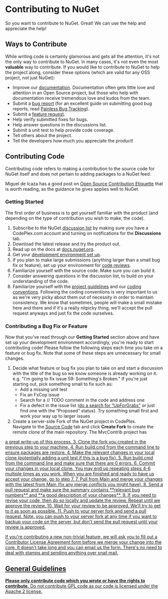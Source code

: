 ﻿# Contributing to NuGet

So you want to contribute to NuGet. Great! We can use the help and appreciate the help!

## Ways to Contribute

While writing code is certainly glamorous and gets all the attention, it's not the only way to contribute to NuGet. 
In many cases, it's not even the most **valuable** way to contribute. 
If you would like to contribute to NuGet to help the project along, consider these options 
(which are valid for any OSS project, not just NuGet):

* Improve our [documentation](Contributing-to-NuGet-Documentation). Documentation often gets little love and attention in an Open Source project, but those who help with documentation receive tremendous love and kudos from the team. 
* Submit a <a title="NuGet Issues" href="http://nuget.codeplex.com/WorkItem/Create">bug report</a> (for an excellent guide on submitting good bug reports, read <a title="Painless Bug Tracking" href="http://www.joelonsoftware.com/articles/fog0000000029.html">Painless Bug Tracking</a>). 
* Submit a <a title="NuGet Issues" href="http://nuget.codeplex.com/WorkItem/Create">feature request</a>. 
* Help verify submitted fixes for bugs. 
* Help answer questions in the discussions list. 
* Submit a unit test to help provide code coverage. 
* Tell others about the project. 
* Tell the developers how much you appreciate the product! 

## Contributing Code

<p class="info">Contributing code refers to making a contribution to the source code for NuGet itself 
and does not pertain to adding packages to a NuGet feed.

Miguel de Icaza has a good post 
on <a href="http://tirania.org/blog/archive/2010/Dec-31.html">Open Source Contribution Etiquette</a> that is worth reading, 
as the guidance he gives applies well to NuGet.

### Getting Started

The first order of business is to get yourself familiar with the product (and depending on the type of contribution you wish to make, the code).

1. Subscribe to the NuGet <a title="NuGet Discussions" href="http://nuget.codeplex.com/discussions">discussion list</a> by making sure you have a CodePlex.com account and turning on notifications for the **Discussions** tab. 
2. Download the latest release and try the product out. 
3. Read up on the docs at [docs.nuget.org](~/). 
4. Get your [development environment set up](Setting-up-the-NuGet-Development-Environment)</a>. 
5. If you plan to make large submissions (anything larger than a small bug fix or feature), set up your environment for [code reviews](http://nuget.codeplex.com/documentation?title=Code%20Reviews)</a>. 
6. Familiarize yourself with the source code. Make sure you can build it. 
7. Consider answering questions in the discussion list, to build on your understanding of the code. 
8. Familiarize yourself with the [project guidelines](Project-Guidelines) and our [coding conventions](Coding-Guidelines). Following the coding conventions is very important to us as we're very picky about them out of necessity in order to maintain consistency. We know that sometimes, people will make a small mistake here and there and if it's a really nitpicky thing, we'll accept the pull request anyways and just fix the code ourselves. 

### Contributing a Bug Fix or Feature

Now that you've read through our **Getting Started** section above and have set up your development environment accordingly, you're ready to start 
contributing code! Please follow the following steps each time you take on a feature or bug fix. 
Note that some of these steps are unnecessary for small changes.

1. Decide what feature or bug fix you plan to take on and start a discussion with the title of the bug so we know someone is already working on it. e.g. "I'm going to fix issue 59: Something's Broken." If you're just starting out, pick something small to fix such as:
    * Add a missing unit test 
    * Fix an FxCop issue 
    * Search for a // TODO comment in the code and address one 
    * Fix a defect in the issue list (<a title="Up For Grabs" href="http://nuget.codeplex.com/workitem/list/advanced?keyword=UpForGrabs">do a search for &ldquo;UpForGrabs&rdquo;</a> or just find one with the &ldquo;Proposed&rdquo; status). Try something small first and work your way up to larger issues 
2. Create a server-side Fork of the NuGet project in CodePlex.  
Navigate to the <a title="NuGet Source Code Tab" href="http://nuget.codeplex.com/SourceControl/list/changesets">Source Code</a> tab and 
click **Create Fork** to create the remote clone of the main repository. The MvcContrib project has 
<a title="How to contribute to MvcContrib" href="http://mvccontrib.codeplex.com/wikipage?title=HowToContribute&amp;referringTitle=T4MVC_contrib">
a great write-up of this process. 
3. Clone the fork you created in the previous step to your machine. 
4. Run build.cmd from the command line to ensure packages are restore. 
4. Make the relevant changes in your local clone (potentially adding a unit test if this is a bug fix).
5. Run build.cmd from the command line and make sure that there are 0 errors. 
6. Commit your changes in your local clone. You may end up repeating steps 4-6 multiple times as you work. When you are finished and ready to have us accept 
your change, go to step 7. 
7. Pull from Main and merge your changes with the latest from Main (fix any merge conflicts you might have).
8. Send a pull request and make sure the summary contains **relevant bug numbers** and **a good description of your changes**.
9. If you need to revise your code, then do so locally and update the review. Repeat until we approve the review. 
10. Wait for your review to be approved. We'll try to get to it as soon as possible. 
11. Push to your server fork and send a pull request. Note, you can push to your server fork at any 
time if you want to backup your code on the server, but don't send the pull request until your review is approved.
 
<p class="info">If you're contributing a new non-trivial feature, we will ask you to fill out a Contributor License Agreement 
form before we merge your change into the core. It doesn't take long and you can email us the form. 
There's no need to deal with stamps and sending anything over snail mail.</p> 

## General Guidelines

**Please only contribute code which you wrote or have the rights to contribute.** Do not contribute GPL code as our code is licensed under the Apache 2 license.